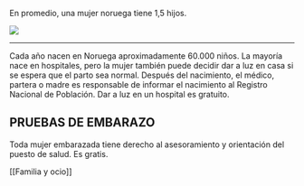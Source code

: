 En promedio, una mujer noruega tiene 1,5 hijos.

![](https://cdn.kursoria.no/pensum/elements/-_deswaq.jpg)

---
Cada año nacen en Noruega aproximadamente 60.000 niños. La mayoría nace en hospitales, pero la mujer también puede decidir dar a luz en casa si se espera que el parto sea normal. Después del nacimiento, el médico, partera o madre es responsable de informar el nacimiento al Registro Nacional de Población. Dar a luz en un hospital es gratuito.

## PRUEBAS DE EMBARAZO

Toda mujer embarazada tiene derecho al asesoramiento y orientación del puesto de salud. Es gratis.

[[Familia y ocio]]